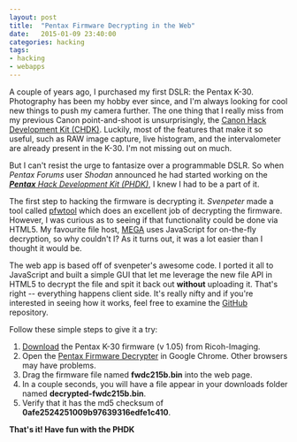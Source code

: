 ```yaml
---
layout: post
title:  "Pentax Firmware Decrypting in the Web"
date:   2015-01-09 23:40:00
categories: hacking
tags:
- hacking
- webapps
---
```

A couple of years ago, I purchased my first DSLR: the Pentax K-30. Photography has been my hobby ever since, and I'm always looking for cool new things to push my camera further. The one thing that I really miss from my previous Canon point-and-shoot is unsurprisingly, the [Canon Hack Development Kit (CHDK)][chdk]. Luckily, most of the features that make it so useful, such as RAW image capture, live histogram, and the intervalometer are already present in the K-30. I'm not missing out on much.

But I can't resist the urge to fantasize over a programmable DSLR. So when *Pentax Forums* user *Shodan* announced he had started working on the [***Pentax** Hack Development Kit (PHDK)*][phdk], I knew I had to be a part of it.

The first step to hacking the firmware is decrypting it. *Svenpeter* made a tool called [pfwtool][pfwtool] which does an excellent job of decrypting the firmware. However, I was curious as to seeing if that functionality could be done via HTML5. My favourite file host, [MEGA](http://mega.co.nz) uses JavaScript for on-the-fly decryption, so why couldn't I? As it turns out, it was a lot easier than I thought it would be.

The web app is based off of svenpeter's awesome code. I ported it all to JavaScript and built a simple GUI that let me leverage the new file API in HTML5 to decrypt the file and spit it back out **without** uploading it. That's right -- everything happens client side. It's really nifty and if you're interested in seeing how it works, feel free to examine the [GitHub][ghd] repository.

Follow these simple steps to give it a try:

1. [Download](http://www.ricoh-imaging.co.jp/english/support/digital/firmware/k30v105.zip) the Pentax K-30 firmware (v 1.05) from Ricoh-Imaging.
2. Open the [Pentax Firmware Decrypter](/projects/pfwtool_html) in Google Chrome. Other browsers may have problems.
3. Drag the firmware file named **fwdc215b.bin** into the web page.
4. In a couple seconds, you will have a file appear in your downloads folder named **decrypted-fwdc215b.bin**.
5. Verify that it has the md5 checksum of **0afe2524251009b97639316edfe1c410**.

**That's it! Have fun with the PHDK**

[ghd]: http://github.com/MooseV2/pfwtool_html
[pfwtool]:http://github.com/svenpeter42/pfwtool
[phdk]:http://www.pentaxforums.com/forums/6-pentax-dslr-discussion/250555-resurrecting-pentax-firmware-hacking.html
[chdk]:http://chdk.wikia.com/wiki/CHDK
